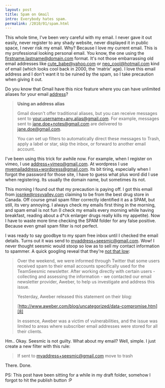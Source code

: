 ```yaml
---
layout: post
title: Spam on Gmail
intro: Everybody hates spam.
permalink: /2010/01/spam.html
---
```

This whole time, I've been very careful with my email. I never gave it out
easily, never register to any shady website, never displayed it in public
space, I never risk my email. Why? Because I love my current email. This is my
professional looking personal email. You know, the one using the
firstname.lastname@domain.com format. It's not those embarrassing old email
addresses like cute_babe@yahoo.com or neo_cool@hotmail.com kind of email
(which looks cool back in 2000, the 'matrix' age). I love this email address
and I don't want it to be ruined by the spam, so I take precaution when giving
it out.

  
Do you know that Gmail have this nice feature where you can have unlimited
aliases for your email [address][6]?

   [6]: https://mail.google.com/support/bin/answer.py?hl=en&answer=12096 (Gmail Alias)

> **Using an address alias**   
>
> Gmail doesn't offer traditional aliases, but you can receive messages sent to
> your.username+any.alias@gmail.com. For example, messages sent to
> jane.doe+notes@gmail.com are delivered to jane.doe@gmail.com.
>
> You can set up filters to automatically direct these messages to Trash, apply 
> a label or star, skip the inbox, or forward to another email account.

I've been using this trick for awhile now. For example, when I register on
vimeo, I use address+vimeo@gmail.com. At wordpress I use
myemailaddress+wordpress@gmail.com. Its bit tiring, especially when I forgot
the password for those site, I have to guess what plus word did I use when
registering. Its usually the domain name, but sometimes its not.

This morning I found out that my precaution is paying off. I got this email
from josnke@rosyvalley.com claiming to be from the best drug store in Canada.
Off course gmail spam filter correctly identified it as a SPAM, but still, its
very annoying. I always check my emails first thing in the morning, and spam
email is not fun (I check my emails every morning while having breakfast,
reading about a d\*ck enlarger drugs really kills my appetite). Now I have to
waste more time checking the SPAM folder for any false positive. Because even
gmail spam filter is not perfect.

  
I was ready to say goodbye to my spam free inbox until I checked the email details.
Turns out it was send to myaddress+seesmic@gmail.com. Wow! I never thought
seesmic would stoop so low as to sell my contact information to spammer. A
quick googling reveal that they're [not that low][7]:

   [7]: http://blog.seesmic.com/2009/12/status-update-teamseesmic-newsletter-emails.html (this)

> Over the weekend, we were informed through Twitter that some users received
> spam to their email accounts specifically used for the TeamSeesmic newsletter.
> After working directly with certain users - collecting and assessing the
> information - we contacted our email newsletter provider, Aweber, to help us
> investigate and address this issue.
>
> Yesterday, Aweber released this statement on their blog:
> 
> [http://www.aweber.com/blog/uncategorized/data-compromise.htm][8]
>   
> In essence, Aweber was a victim of vulnerabilities, and the issue was limited
> to areas where subscriber email addresses were stored for all their clients.

   [8]: http://www.aweber.com/blog/uncategorized/data-compromise.htm

Hm.. Okay. Seesmic is not guilty. What about my email? Well, simple. I just
create a new filter with this rule:

> If sent to myaddress+seesmic@gmail.com move to trash

There. Done.

  
  

PS: This post have been sitting for a while in my draft folder, somehow I
forgot to hit the publish button :P